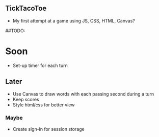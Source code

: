 ## TickTacoToe

* My first attempt at a game using JS, CSS, HTML, Canvas?

##TODO:

# Soon

* Set-up timer for each turn

## Later

* Use Canvas to draw words with each passing second during a turn
* Keep scores
* Style html/css for better view

### Maybe

* Create sign-in for session storage
